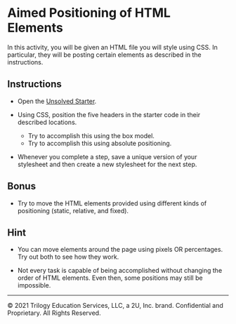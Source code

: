 # Aimed Positioning of HTML Elements

In this activity, you will be given an HTML file you will style using CSS. In particular, they will be posting certain elements as described in the instructions. 

## Instructions

* Open the [Unsolved Starter](Unsolved/AimedPositioning.html).

* Using CSS, position the five headers in the starter code in their described locations.

  * Try to accomplish this using the box model.
  * Try to accomplish this using absolute positioning.

* Whenever you complete a step, save a unique version of your stylesheet and then create a new stylesheet for the next step.

## Bonus

* Try to move the HTML elements provided using different kinds of positioning (static, relative, and fixed).

## Hint

* You can move elements around the page using pixels OR percentages. Try out both to see how they work.

* Not every task is capable of being accomplished without changing the order of HTML elements. Even then, some positions may still be impossible.

---

© 2021 Trilogy Education Services, LLC, a 2U, Inc. brand. Confidential and Proprietary. All Rights Reserved.

